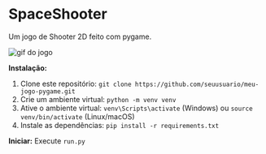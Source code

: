 # SpaceShooter

Um jogo de Shooter 2D feito com pygame.

![gif do jogo]("./screenshot/spaceshooter.gif")

**Instalação:**

1. Clone este repositório: `git clone https://github.com/seuusuario/meu-jogo-pygame.git`
2. Crie um ambiente virtual: `python -m venv venv`
3. Ative o ambiente virtual: `venv\Scripts\activate` (Windows) ou `source venv/bin/activate` (Linux/macOS)
4. Instale as dependências: `pip install -r requirements.txt`

**Iniciar:** Execute `run.py`
